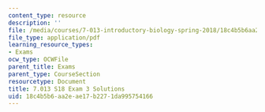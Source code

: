 ```yaml
---
content_type: resource
description: ''
file: /media/courses/7-013-introductory-biology-spring-2018/18c4b5b6aa2eae17b2271da995754166_MIT7_013s18_E3S.pdf
file_type: application/pdf
learning_resource_types:
- Exams
ocw_type: OCWFile
parent_title: Exams
parent_type: CourseSection
resourcetype: Document
title: 7.013 S18 Exam 3 Solutions
uid: 18c4b5b6-aa2e-ae17-b227-1da995754166
---
```

